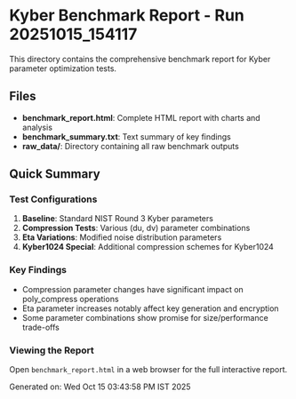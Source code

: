 # Kyber Benchmark Report - Run 20251015_154117

This directory contains the comprehensive benchmark report for Kyber parameter optimization tests.

## Files

- **benchmark_report.html**: Complete HTML report with charts and analysis
- **benchmark_summary.txt**: Text summary of key findings
- **raw_data/**: Directory containing all raw benchmark outputs

## Quick Summary

### Test Configurations
1. **Baseline**: Standard NIST Round 3 Kyber parameters
2. **Compression Tests**: Various (du, dv) parameter combinations
3. **Eta Variations**: Modified noise distribution parameters
4. **Kyber1024 Special**: Additional compression schemes for Kyber1024

### Key Findings
- Compression parameter changes have significant impact on poly_compress operations
- Eta parameter increases notably affect key generation and encryption
- Some parameter combinations show promise for size/performance trade-offs

### Viewing the Report
Open `benchmark_report.html` in a web browser for the full interactive report.

Generated on: Wed Oct 15 03:43:58 PM IST 2025
